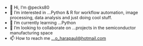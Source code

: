 - 👋 Hi, I’m @pecks80
- 👀 I’m interested in ...Python & R for workflow automation, image processing, data analysis and just doing cool stuff.
- 🌱 I’m currently learning ...Python
- 💞️ I’m looking to collaborate on ...projects in the semiconductor manufacturing space
- 📫 How to reach me ...o_harapaul@hotmail.com

<!---
pecks80/pecks80 is a ✨ special ✨ repository because its `README.md` (this file) appears on your GitHub profile.
You can click the Preview link to take a look at your changes.
--->
